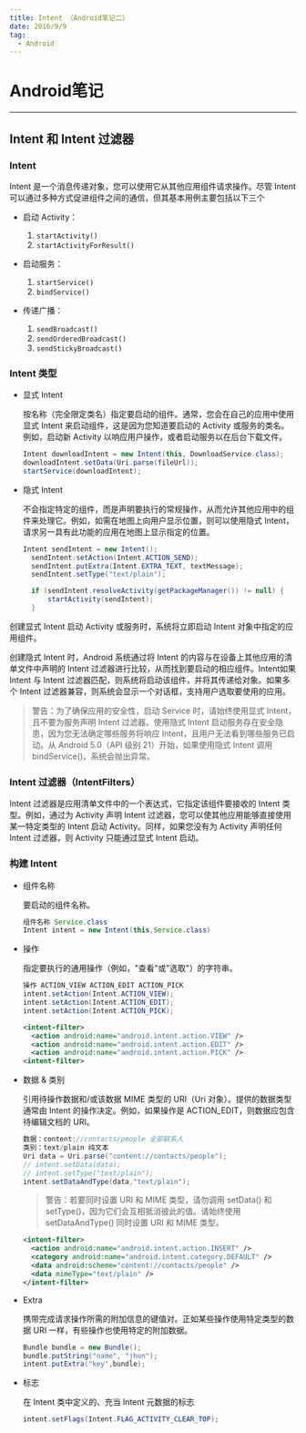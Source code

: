 ```yaml
---
title: Intent （Android笔记二）
date: 2016/9/9
tag:
  - Android
---
```


# Android笔记

--------------------------------------------------------------------------------

## Intent 和 Intent 过滤器

### Intent

Intent 是一个消息传递对象，您可以使用它从其他应用组件请求操作。尽管 Intent 可以通过多种方式促进组件之间的通信，但其基本用例主要包括以下三个

- 启动 Activity：

  1. `startActivity()`
  2. `startActivityForResult()`

- 启动服务：

  1. `startService()`
  2. `bindService()`

- 传递广播：

  1. `sendBroadcast()`
  2. `sendOrderedBroadcast()`
  3. `sendStickyBroadcast()`

### Intent 类型

- 显式 Intent

  按名称（完全限定类名）指定要启动的组件。通常，您会在自己的应用中使用显式 Intent 来启动组件，这是因为您知道要启动的 Activity 或服务的类名。例如，启动新 Activity 以响应用户操作，或者启动服务以在后台下载文件。

  ```java
  Intent downloadIntent = new Intent(this, DownloadService.class);
  downloadIntent.setData(Uri.parse(fileUrl));
  startService(downloadIntent);
  ```

- 隐式 Intent

  不会指定特定的组件，而是声明要执行的常规操作，从而允许其他应用中的组件来处理它。例如，如需在地图上向用户显示位置，则可以使用隐式 Intent，请求另一具有此功能的应用在地图上显示指定的位置。

  ```java
  Intent sendIntent = new Intent();
    sendIntent.setAction(Intent.ACTION_SEND);
    sendIntent.putExtra(Intent.EXTRA_TEXT, textMessage);
    sendIntent.setType("text/plain");

    if (sendIntent.resolveActivity(getPackageManager()) != null) {
        startActivity(sendIntent);
    }
  ```

创建显式 Intent 启动 Activity 或服务时，系统将立即启动 Intent 对象中指定的应用组件。

创建隐式 Intent 时，Android 系统通过将 Intent 的内容与在设备上其他应用的清单文件中声明的 Intent 过滤器进行比较，从而找到要启动的相应组件。Intent如果 Intent 与 Intent 过滤器匹配，则系统将启动该组件，并将其传递给对象。如果多个 Intent 过滤器兼容，则系统会显示一个对话框，支持用户选取要使用的应用。

> 警告：为了确保应用的安全性，启动 Service 时，请始终使用显式 Intent，且不要为服务声明 Intent 过滤器。使用隐式 Intent 启动服务存在安全隐患，因为您无法确定哪些服务将响应 Intent，且用户无法看到哪些服务已启动。从 Android 5.0（API 级别 21）开始，如果使用隐式 Intent 调用 bindService()，系统会抛出异常。

### Intent 过滤器（IntentFilters）

Intent 过滤器是应用清单文件中的一个表达式，它指定该组件要接收的 Intent 类型。例如，通过为 Activity 声明 Intent 过滤器，您可以使其他应用能够直接使用某一特定类型的 Intent 启动 Activity。同样，如果您没有为 Activity 声明任何 Intent 过滤器，则 Activity 只能通过显式 Intent 启动。

### 构建 Intent

- 组件名称

  要启动的组件名称。

  ```java
  组件名称 Service.class
  Intent intent = new Intent(this,Service.class)
  ```

- 操作

  指定要执行的通用操作（例如，"查看"或"选取"）的字符串。

  ```java
  操作 ACTION_VIEW ACTION_EDIT ACTION_PICK
  intent.setAction(Intent.ACTION_VIEW);
  intent.setAction(Intent.ACTION_EDIT);
  intent.setAction(Intent.ACTION_PICK);
  ```

  ```xml
  <intent-filter>
    <action android:name="android.intent.action.VIEW" />
    <action android:name="android.intent.action.EDIT" />
    <action android:name="android.intent.action.PICK" />
  <intent-filter>
  ```

- 数据 & 类别

  引用待操作数据和/或该数据 MIME 类型的 URI（Uri 对象）。提供的数据类型通常由 Intent 的操作决定。例如，如果操作是 ACTION_EDIT，则数据应包含待编辑文档的 URI。

  ```java
  数据：content://contacts/people 全部联系人  
  类别：text/plain 纯文本
  Uri data = Uri.parse("content://contacts/people");
  // intent.setData(data);
  // intent.setType("text/plain");
  intent.setDataAndType(data,"text/plain");
  ```

  > 警告：若要同时设置 URI 和 MIME 类型，请勿调用 setData() 和 setType()，因为它们会互相抵消彼此的值。请始终使用 setDataAndType() 同时设置 URI 和 MIME 类型。

  ```xml
  <intent-filter>
    <action android:name="android.intent.action.INSERT" />
    <category android:name="android.intent.category.DEFAULT" />
    <data android:scheme="content://contacts/people" />
    <data mimeType="text/plain" />
  </intent-filter>
  ```

- Extra

  携带完成请求操作所需的附加信息的键值对。正如某些操作使用特定类型的数据 URI 一样，有些操作也使用特定的附加数据。

  ```java
  Bundle bundle = new Bundle();
  bundle.putString("name", "jhon");
  intent.putExtra("key",bundle);
  ```

- 标志

  在 Intent 类中定义的、充当 Intent 元数据的标志

  ```java
  intent.setFlags(Intent.FLAG_ACTIVITY_CLEAR_TOP);
  ```
